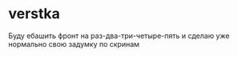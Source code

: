 # verstka
Буду ебашить фронт на раз-два-три-четыре-пять и сделаю уже нормально свою задумку по скринам
